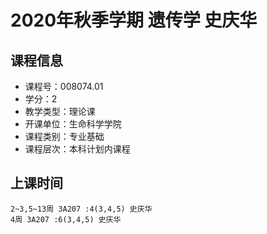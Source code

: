 # 2020年秋季学期 遗传学 史庆华






## 课程信息

- 课程号：008074.01
- 学分：2
- 教学类型：理论课
- 开课单位：生命科学学院
- 课程类别：专业基础
- 课程层次：本科计划内课程

## 上课时间

```
2~3,5~13周 3A207 :4(3,4,5) 史庆华
4周 3A207 :6(3,4,5) 史庆华
```

